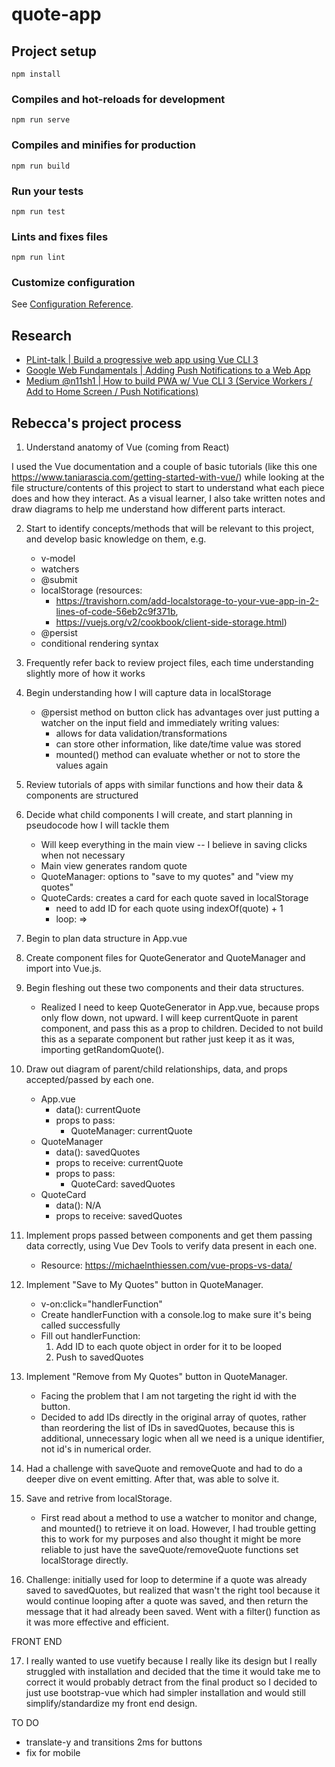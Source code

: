 # quote-app

## Project setup

```
npm install
```

### Compiles and hot-reloads for development

```
npm run serve
```

### Compiles and minifies for production

```
npm run build
```

### Run your tests

```
npm run test
```

### Lints and fixes files

```
npm run lint
```

### Customize configuration

See [Configuration Reference](https://cli.vuejs.org/config/).

## Research

- [PLint-talk | Build a progressive web app using Vue CLI 3](https://www.blog.plint-sites.nl/progressive-web-app-using-vue-cli-3/)
- [Google Web Fundamentals | Adding Push Notifications to a Web App](https://developers.google.com/web/fundamentals/codelabs/push-notifications/)
- [Medium @n11sh1 | How to build PWA w/ Vue CLI 3 (Service Workers / Add to Home Screen / Push Notifications)](https://medium.com/@n11sh1/how-to-build-pwa-w-vue-cli-3-service-workers-add-to-home-screen-push-notifications-b519c49e142d)

## Rebecca's project process

1. Understand anatomy of Vue (coming from React)

I used the Vue documentation and a couple of basic tutorials (like this one https://www.taniarascia.com/getting-started-with-vue/) while looking at the file structure/contents of this project to start to understand what each piece does and how they interact. As a visual learner, I also take written notes and draw diagrams to help me understand how different parts interact.

2. Start to identify concepts/methods that will be relevant to this project, and develop basic knowledge on them, e.g.

   - v-model
   - watchers
   - @submit
   - localStorage (resources:
     - https://travishorn.com/add-localstorage-to-your-vue-app-in-2-lines-of-code-56eb2c9f371b,
     - https://vuejs.org/v2/cookbook/client-side-storage.html)
   - @persist
   - conditional rendering syntax

3. Frequently refer back to review project files, each time understanding slightly more of how it works

4. Begin understanding how I will capture data in localStorage

   - @persist method on button click has advantages over just putting a watcher on the input field and immediately writing values:
     - allows for data validation/transformations
     - can store other information, like date/time value was stored
     - mounted() method can evaluate whether or not to store the values again

5. Review tutorials of apps with similar functions and how their data & components are structured

6. Decide what child components I will create, and start planning in pseudocode how I will tackle them

   - Will keep everything in the main view -- I believe in saving clicks when not necessary
   - Main view generates random quote
   - QuoteManager: options to "save to my quotes" and "view my quotes"
   - QuoteCards: creates a card for each quote saved in localStorage
     - need to add ID for each quote using indexOf(quote) + 1
     - loop: => <card v-for="quote in quotes" :key="quote.id">

7. Begin to plan data structure in App.vue

8. Create component files for QuoteGenerator and QuoteManager and import into Vue.js.

9. Begin fleshing out these two components and their data structures.

   - Realized I need to keep QuoteGenerator in App.vue, because props only flow down, not upward.
     I will keep currentQuote in parent component, and pass this as a prop to children. Decided to not build this as a separate component but rather just keep it as it was, importing getRandomQuote().

10. Draw out diagram of parent/child relationships, data, and props accepted/passed by each one.

    - App.vue
      - data(): currentQuote
      - props to pass:
        - QuoteManager: currentQuote
    - QuoteManager
      - data(): savedQuotes
      - props to receive: currentQuote
      - props to pass:
        - QuoteCard: savedQuotes
    - QuoteCard
      - data(): N/A
      - props to receive: savedQuotes

11. Implement props passed between components and get them passing data correctly, using Vue Dev Tools to verify data present in each one.

    - Resource: https://michaelnthiessen.com/vue-props-vs-data/

12. Implement "Save to My Quotes" button in QuoteManager.

    - v-on:click="handlerFunction"
    - Create handlerFunction with a console.log to make sure it's being called successfully
    - Fill out handlerFunction:
      1. Add ID to each quote object in order for it to be looped
      2. Push to savedQuotes

13. Implement "Remove from My Quotes" button in QuoteManager.

    - Facing the problem that I am not targeting the right id with the button.
    - Decided to add IDs directly in the original array of quotes, rather than reordering the list of IDs in savedQuotes, because this is additional, unnecessary logic when all we need is a unique identifier, not id's in numerical order.

14. Had a challenge with saveQuote and removeQuote and had to do a deeper dive on event emitting. After that, was able to solve it.

15. Save and retrive from localStorage.

    - First read about a method to use a watcher to monitor and change, and mounted() to retrieve it on load. However, I had trouble getting this to work for my purposes and also thought it might be more reliable to just have the saveQuote/removeQuote functions set localStorage directly.

16. Challenge: initially used for loop to determine if a quote was already saved to savedQuotes, but realized that wasn't the right tool because it would continue looping after a quote was saved, and then return the message that it had already been saved. Went with a filter() function as it was more effective and efficient.

FRONT END

17. I really wanted to use vuetify because I really like its design but I really struggled with installation and decided that the time it would take me to correct it would probably detract from the final product so I decided to just use bootstrap-vue which had simpler installation and would still simplify/standardize my front end design.

TO DO

- translate-y and transitions 2ms for buttons
- fix for mobile
